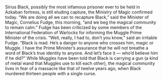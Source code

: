 Sirius Black, possibly the most infamous prisoner ever to be held in Azkaban
fortress, is still eluding capture, the Ministry of Magic confirmed today.
“We are doing all we can to recapture Black,” said the Minister of Magic,
Cornelius Fudge, this morning, “and we beg the magical community to remain
calm.”       Fudge has been criticized by some members of the International
Federation of Warlocks for informing the Muggle Prime Minister of the crisis.
“Well, really, I had to, don’t you know,” said an irritable Fudge. “Black is
mad. He’s a danger to anyone who crosses him, magic or Muggle. I have the Prime
Minister’s assurance that he will not breathe a word of Black’s true identity to
anyone. And let’s face it — who’d believe him if he did?” While Muggles have
been told that Black is carrying a gun (a kind of metal wand that Muggles use to
kill each other), the magical community lives in fear of a massacre like that of
twelve years ago, when Black murdered thirteen people with a single curse. 

